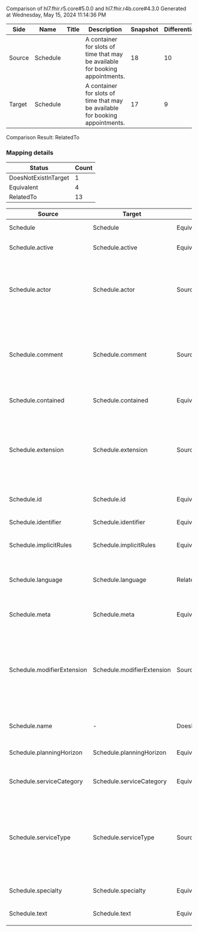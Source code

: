 Comparison of hl7.fhir.r5.core#5.0.0 and hl7.fhir.r4b.core#4.3.0
Generated at Wednesday, May 15, 2024 11:14:36 PM

| Side | Name | Title | Description | Snapshot | Differential |
| --- | --- | --- | --- | --- | --- |
| Source | Schedule |  | A container for slots of time that may be available for booking appointments. | 18 | 10 |
| Target | Schedule |  | A container for slots of time that may be available for booking appointments. | 17 | 9 |


Comparison Result: RelatedTo


### Mapping details

| Status | Count |
| ------ | ----- |
DoesNotExistInTarget | 1 |
Equivalent | 4 |
RelatedTo | 13 |


| Source | Target | Status | Message |
| ------ | ------ | ------ | ------- |
| Schedule | Schedule | Equivalent | R5 `Schedule` maps as Equivalent to R4B `Schedule` |
| Schedule.active | Schedule.active | Equivalent | R5 `Schedule.active` maps as Equivalent to R4B `Schedule.active` |
| Schedule.actor | Schedule.actor | SourceIsBroaderThanTarget | R5 `Schedule.actor` maps as SourceIsBroaderThanTarget to R4B `Schedule.actor` - actor has change due to type change: R5 `actor` `Reference` maps as SourceIsBroaderThanTarget for R4B `actor` |
| Schedule.comment | Schedule.comment | SourceIsBroaderThanTarget | R5 `Schedule.comment` maps as SourceIsBroaderThanTarget to R4B `Schedule.comment` - comment has change due to type change: R5 comment markdown has no equivalent or mapped type in R4B comment |
| Schedule.contained | Schedule.contained | Equivalent | R5 `Schedule.contained` maps as Equivalent to R4B `Schedule.contained` |
| Schedule.extension | Schedule.extension | SourceIsBroaderThanTarget | R5 `Schedule.extension` maps as SourceIsBroaderThanTarget to R4B `Schedule.extension` - extension has change due to type change: R5 `extension` `Extension` maps as SourceIsBroaderThanTarget for R4B `extension` |
| Schedule.id | Schedule.id | Equivalent | R5 `Schedule.id` maps as Equivalent to R4B `Schedule.id` |
| Schedule.identifier | Schedule.identifier | Equivalent | R5 `Schedule.identifier` maps as Equivalent to R4B `Schedule.identifier` |
| Schedule.implicitRules | Schedule.implicitRules | Equivalent | R5 `Schedule.implicitRules` maps as Equivalent to R4B `Schedule.implicitRules` |
| Schedule.language | Schedule.language | RelatedTo | R5 `Schedule.language` maps as RelatedTo to R4B `Schedule.language` - language changed the binding strength from Required to Preferred |
| Schedule.meta | Schedule.meta | Equivalent | R5 `Schedule.meta` maps as Equivalent to R4B `Schedule.meta` |
| Schedule.modifierExtension | Schedule.modifierExtension | SourceIsBroaderThanTarget | R5 `Schedule.modifierExtension` maps as SourceIsBroaderThanTarget to R4B `Schedule.modifierExtension` - modifierExtension has change due to type change: R5 `modifierExtension` `Extension` maps as SourceIsBroaderThanTarget for R4B `modifierExtension` |
| Schedule.name | - | DoesNotExistInTarget | R5 `Schedule.name` does not appear in the target and has no mapping for `Schedule`. |
| Schedule.planningHorizon | Schedule.planningHorizon | Equivalent | R5 `Schedule.planningHorizon` maps as Equivalent to R4B `Schedule.planningHorizon` |
| Schedule.serviceCategory | Schedule.serviceCategory | Equivalent | R5 `Schedule.serviceCategory` maps as Equivalent to R4B `Schedule.serviceCategory` |
| Schedule.serviceType | Schedule.serviceType | SourceIsBroaderThanTarget | R5 `Schedule.serviceType` maps as SourceIsBroaderThanTarget to R4B `Schedule.serviceType` - serviceType has change due to type change: R5 serviceType CodeableReference has no equivalent or mapped type in R4B serviceType |
| Schedule.specialty | Schedule.specialty | Equivalent | R5 `Schedule.specialty` maps as Equivalent to R4B `Schedule.specialty` |
| Schedule.text | Schedule.text | Equivalent | R5 `Schedule.text` maps as Equivalent to R4B `Schedule.text` |

